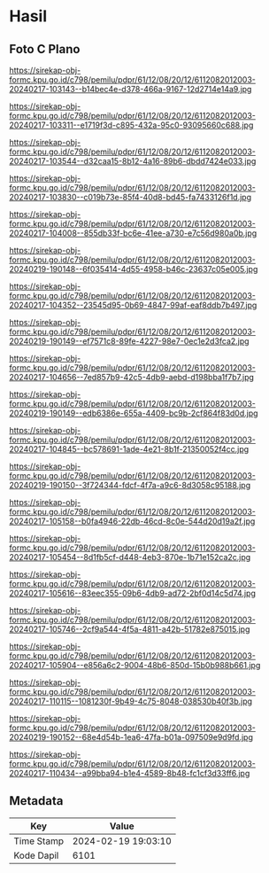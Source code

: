 # Hasil

## Foto C Plano

https://sirekap-obj-formc.kpu.go.id/c798/pemilu/pdpr/61/12/08/20/12/6112082012003-20240217-103143--b14bec4e-d378-466a-9167-12d2714e14a9.jpg

https://sirekap-obj-formc.kpu.go.id/c798/pemilu/pdpr/61/12/08/20/12/6112082012003-20240217-103311--e1719f3d-c895-432a-95c0-93095660c688.jpg

https://sirekap-obj-formc.kpu.go.id/c798/pemilu/pdpr/61/12/08/20/12/6112082012003-20240217-103544--d32caa15-8b12-4a16-89b6-dbdd7424e033.jpg

https://sirekap-obj-formc.kpu.go.id/c798/pemilu/pdpr/61/12/08/20/12/6112082012003-20240217-103830--c019b73e-85f4-40d8-bd45-fa7433126f1d.jpg

https://sirekap-obj-formc.kpu.go.id/c798/pemilu/pdpr/61/12/08/20/12/6112082012003-20240217-104008--855db33f-bc6e-41ee-a730-e7c56d980a0b.jpg

https://sirekap-obj-formc.kpu.go.id/c798/pemilu/pdpr/61/12/08/20/12/6112082012003-20240219-190148--6f035414-4d55-4958-b46c-23637c05e005.jpg

https://sirekap-obj-formc.kpu.go.id/c798/pemilu/pdpr/61/12/08/20/12/6112082012003-20240217-104352--23545d95-0b69-4847-99af-eaf8ddb7b497.jpg

https://sirekap-obj-formc.kpu.go.id/c798/pemilu/pdpr/61/12/08/20/12/6112082012003-20240219-190149--ef7571c8-89fe-4227-98e7-0ec1e2d3fca2.jpg

https://sirekap-obj-formc.kpu.go.id/c798/pemilu/pdpr/61/12/08/20/12/6112082012003-20240217-104656--7ed857b9-42c5-4db9-aebd-d198bba1f7b7.jpg

https://sirekap-obj-formc.kpu.go.id/c798/pemilu/pdpr/61/12/08/20/12/6112082012003-20240219-190149--edb6386e-655a-4409-bc9b-2cf864f83d0d.jpg

https://sirekap-obj-formc.kpu.go.id/c798/pemilu/pdpr/61/12/08/20/12/6112082012003-20240217-104845--bc578691-1ade-4e21-8b1f-21350052f4cc.jpg

https://sirekap-obj-formc.kpu.go.id/c798/pemilu/pdpr/61/12/08/20/12/6112082012003-20240219-190150--3f724344-fdcf-4f7a-a9c6-8d3058c95188.jpg

https://sirekap-obj-formc.kpu.go.id/c798/pemilu/pdpr/61/12/08/20/12/6112082012003-20240217-105158--b0fa4946-22db-46cd-8c0e-544d20d19a2f.jpg

https://sirekap-obj-formc.kpu.go.id/c798/pemilu/pdpr/61/12/08/20/12/6112082012003-20240217-105454--8d1fb5cf-d448-4eb3-870e-1b71e152ca2c.jpg

https://sirekap-obj-formc.kpu.go.id/c798/pemilu/pdpr/61/12/08/20/12/6112082012003-20240217-105616--83eec355-09b6-4db9-ad72-2bf0d14c5d74.jpg

https://sirekap-obj-formc.kpu.go.id/c798/pemilu/pdpr/61/12/08/20/12/6112082012003-20240217-105746--2cf9a544-4f5a-4811-a42b-51782e875015.jpg

https://sirekap-obj-formc.kpu.go.id/c798/pemilu/pdpr/61/12/08/20/12/6112082012003-20240217-105904--e856a6c2-9004-48b6-850d-15b0b988b661.jpg

https://sirekap-obj-formc.kpu.go.id/c798/pemilu/pdpr/61/12/08/20/12/6112082012003-20240217-110115--1081230f-9b49-4c75-8048-038530b40f3b.jpg

https://sirekap-obj-formc.kpu.go.id/c798/pemilu/pdpr/61/12/08/20/12/6112082012003-20240219-190152--68e4d54b-1ea6-47fa-b01a-097509e9d9fd.jpg

https://sirekap-obj-formc.kpu.go.id/c798/pemilu/pdpr/61/12/08/20/12/6112082012003-20240217-110434--a99bba94-b1e4-4589-8b48-fc1cf3d33ff6.jpg


## Metadata

| Key        | Value               |
| ---------- | ------------------- |
| Time Stamp | 2024-02-19 19:03:10 |
| Kode Dapil | 6101                |



